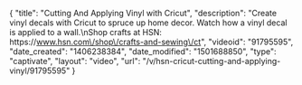 {
    "title": "Cutting And Applying Vinyl with Cricut",
    "description": "Create vinyl decals with Cricut to spruce up home decor. Watch how a vinyl decal is applied to a wall.\nShop crafts at HSN: https:\/\/www.hsn.com\/shop\/crafts-and-sewing\/ct",
    "videoid": "91795595",
    "date_created": "1406238384",
    "date_modified": "1501688850",
    "type": "captivate",
    "layout": "video",
    "url": "\/v\/hsn-cricut-cutting-and-applying-vinyl\/91795595"
}